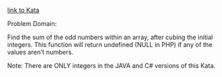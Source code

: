 [link to Kata](https://www.codewars.com/kata/sum-of-odd-cubed-numbers/train/javascript)



Problem Domain: 

Find the sum of the odd numbers within an array, after cubing the initial integers. This function will return undefined (NULL in PHP) if any of the values aren't numbers.

Note: There are ONLY integers in the JAVA and C# versions of this Kata.

